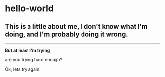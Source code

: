 # hello-world
## This is a little about me, I don't know what I'm doing, and I'm probably doing it wrong.
---
**But at least I'm trying**

are you trying hard enough?

Ok, lets try again.



